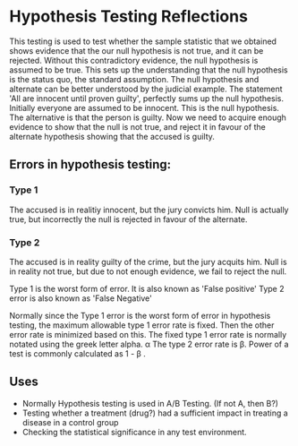 # Hypothesis Testing Reflections
This testing is used to test whether the sample statistic that we obtained shows evidence that the our null hypothesis is not true, and it can be rejected. Without this contradictory evidence, the null hypothesis is assumed to be true. This sets up the understanding that the null hypothesis is the status quo, the standard assumption. 
The null hypothesis and alternate can be better understood by the judicial example. The statement 'All are innocent until proven guilty', perfectly sums up the null hypothesis. Initially everyone are assumed to be innocent. This is the null hypothesis. The alternative is that the person is guilty. Now we need to acquire enough evidence to show that the null is not true, and reject it in favour of the alternate hypothesis showing that the accused is guilty.

## Errors in hypothesis testing:
### Type 1
The accused is in realitiy innocent, but the jury convicts him.
Null is actually true, but incorrectly the null is rejected in favour of the alternate.

### Type 2
The accused is in reality guilty of the crime, but the jury acquits him.
Null is in reality not true, but due to not enough evidence, we fail to reject the null. 

Type 1 is the worst form of error. It is also known as 'False positive'
Type 2 error is also known as 'False Negative'

Normally since the Type 1 error is the worst form of error in hypothesis testing, the maximum allowable type 1 error rate is fixed. Then the other error rate is minimized based on this. 
The fixed type 1 error rate is normally notated using the greek letter alpha. α
The type 2 error rate is β. Power of a test is commonly calculated as 1 - β .

## Uses

- Normally Hypothesis testing is used in A/B Testing. (If not A, then B?)
- Testing whether a treatment (drug?) had a sufficient impact in treating a disease in a control group
- Checking the statistical significance in any test environment.